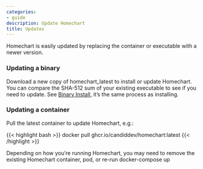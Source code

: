 ```yaml
---
categories:
- guide
description: Update Homechart
title: Updates
---
```


Homechart is easily updated by replacing the container or executable with a newer version.

### Updating a binary

Download a new copy of homechart_latest to install or update Homechart. You can compare the SHA-512 sum of your existing executable to see if you need to update. See [Binary Install](/docs/guides/get-homechart/self-hosted#using-a-binary-1), it’s the same process as installing.

### Updating a container

Pull the latest container to update Homechart, e.g.:

{{< highlight bash >}}
docker pull ghcr.io/candiddev/homechart:latest
{{< /highlight >}}

Depending on how you’re running Homechart, you may need to remove the existing Homechart container, pod, or re-run docker-compose up
